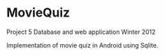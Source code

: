 MovieQuiz
=========

Project 5 Database and web application Winter 2012

Implementation of movie quiz in Android using Sqlite.

